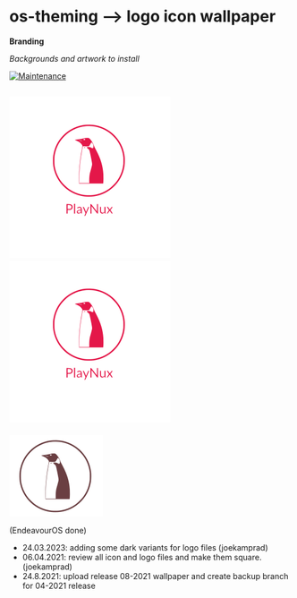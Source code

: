 # os-theming --> logo icon wallpaper

**Branding**

*Backgrounds and artwork to install*

[![Maintenance](https://img.shields.io/maintenance/yes/2023.svg)]()

![EndeavourOS Logo](https://raw.githubusercontent.com/PlayNux/os-theming/master/playnux.png "PlayNux Logo") ![EndeavourOS dark Logo](https://raw.githubusercontent.com/PlayNux/os-theming/master/playnux-dark.png "PlayNux dark Logo")
---
![PlayNux Icon](https://raw.githubusercontent.com/PlayNux/os-theming/master/PlayNux-icon.png "PlayNux Icon")

(EndeavourOS done)
* 24.03.2023: adding some dark variants for logo files (joekamprad)
* 06.04.2021: review all icon and logo files and make them square. (joekamprad)
* 24.8.2021: upload release 08-2021 wallpaper and create backup branch for 04-2021 release
